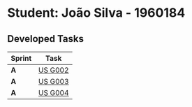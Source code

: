 # Student: João Silva - 1960184

## Developed Tasks


| Sprint | Task                                     |
|--------|------------------------------------------|
| **A**  | [US G002](../Sprint_A/us_g002/readme.md) |
| **A**  | [US G003](../docs/readme.md)             |
| **A**  | [US G004](../docs/readme.md)             |
